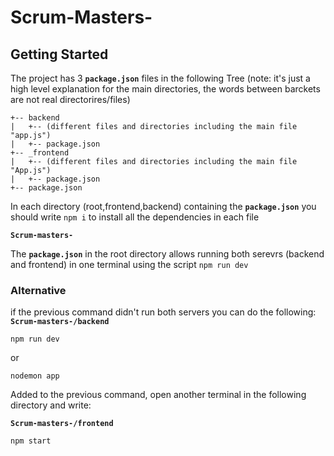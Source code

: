 # Scrum-Masters-

## Getting Started

The project has 3 **`package.json`** files in the following Tree (note: it's just a high level explanation for the main directories, the words between barckets are not real directorires/files)

```
+-- backend
|   +-- (different files and directories including the main file "app.js") 
|   +-- package.json
+-- _frontend
|   +-- (different files and directories including the main file "App.js")
|   +-- package.json
+-- package.json

```

In each directory (root,frontend,backend) containing the **`package.json`** you should write `npm i` to install all the dependencies in each file  

**`Scrum-masters-`** 

The **`package.json`** in the root directory allows running both serevrs (backend and frontend) in one terminal using the script `npm run dev` 

### Alternative 

if the previous command didn't run both servers you can do the following:
**`Scrum-masters-/backend`** 

`npm run dev`

or

`nodemon app`

Added to the previous command, open another terminal in the following directory and write: 

**`Scrum-masters-/frontend`**

`npm start`



